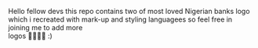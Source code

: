 Hello fellow devs this repo contains two of most loved Nigerian banks logo which i recreated with mark-up and styling languagees so feel free in joining me to add more
<br>
logos 👨‍💻🧑‍💻 :)

